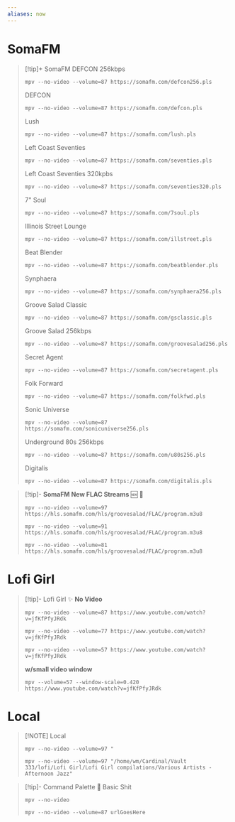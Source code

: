 ```yaml
---
aliases: now
---
```


# SomaFM

> [!tip]+ SomaFM
> DEFCON 256kbps
> ```
> mpv --no-video --volume=87 https://somafm.com/defcon256.pls
> ```
> DEFCON
> ```
> mpv --no-video --volume=87 https://somafm.com/defcon.pls
> ```
> Lush
> ```
> mpv --no-video --volume=87 https://somafm.com/lush.pls
> ```
> Left Coast Seventies
> ```
> mpv --no-video --volume=87 https://somafm.com/seventies.pls
> ```
> Left Coast Seventies 320kpbs
> ```
> mpv --no-video --volume=87 https://somafm.com/seventies320.pls
> ```
> 7" Soul
> ```
> mpv --no-video --volume=87 https://somafm.com/7soul.pls
> ```
> Illinois Street Lounge
> ```
> mpv --no-video --volume=87 https://somafm.com/illstreet.pls
> ```
> Beat Blender
> ```
> mpv --no-video --volume=87 https://somafm.com/beatblender.pls
> ```
> Synphaera
> ```
> mpv --no-video --volume=87 https://somafm.com/synphaera256.pls
> ```
> Groove Salad Classic
> ```
> mpv --no-video --volume=87 https://somafm.com/gsclassic.pls
> ```
> Groove Salad 256kbps
> ```
> mpv --no-video --volume=87 https://somafm.com/groovesalad256.pls
> ```
> Secret Agent
> ```
> mpv --no-video --volume=87 https://somafm.com/secretagent.pls
> ```
> Folk Forward
> ```
> mpv --no-video --volume=87 https://somafm.com/folkfwd.pls
> ```
> Sonic Universe
> ```
> mpv --no-video --volume=87 https://somafm.com/sonicuniverse256.pls
> ```
> Underground 80s 256kbps
> ```
> mpv --no-video --volume=87 https://somafm.com/u80s256.pls
> ```
> Digitalis
> ```
> mpv --no-video --volume=87 https://somafm.com/digitalis.pls
> ```

> [!tip]- **SomaFM New FLAC Streams** 🆕 🌟
>
> ```
> mpv --no-video --volume=97 https://hls.somafm.com/hls/groovesalad/FLAC/program.m3u8
> ```
>
> ```
> mpv --no-video --volume=91 https://hls.somafm.com/hls/groovesalad/FLAC/program.m3u8
> ```
>
> ```
> mpv --no-video --volume=81 https://hls.somafm.com/hls/groovesalad/FLAC/program.m3u8
> ```
>
>

# Lofi Girl

> [!tip]- Lofi Girl ✨
> **No Video**
>
> ```
> mpv --no-video --volume=87 https://www.youtube.com/watch?v=jfKfPfyJRdk
> ```
>
> ```
> mpv --no-video --volume=77 https://www.youtube.com/watch?v=jfKfPfyJRdk
> ```
>
> ```
> mpv --no-video --volume=57 https://www.youtube.com/watch?v=jfKfPfyJRdk
> ```
>
> **w/small video window**
>
> ```
> mpv --volume=57 --window-scale=0.420 https://www.youtube.com/watch?v=jfKfPfyJRdk
> ```

# Local

> [!NOTE] Local
>
>
> ```
> mpv --no-video --volume=97 "
> ```
>
> ```
> mpv --no-video --volume=97 "/home/wm/Cardinal/Vault 333/lofi/Lofi Girl/Lofi Girl compilations/Various Artists - Afternoon Jazz"
> ```



> [!tip]- Command Palette 🎨
> Basic Shit
> ```
> mpv --no-video 
> ```
> ```
> mpv --no-video --volume=87 urlGoesHere
> ```